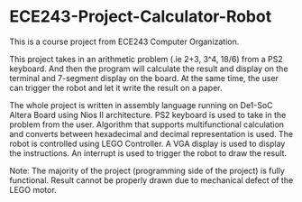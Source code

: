 # ECE243-Project-Calculator-Robot

This is a course project from ECE243 Computer Organization.

This project takes in an arithmetic problem (.ie 2+3, 3^4, 18/6) from a PS2 keyboard. And then the program will calculate the result and display on the terminal and 7-segment display on the board. At the same time, the user can trigger the robot and let it write the result on a paper.

The whole project is written in assembly language running on De1-SoC Altera Board using Nios II architecture.
	PS2 keyboard is used to take in the problem from the user. 
	Algorithm that supports multifunctional calculation and converts between hexadecimal and decimal representation is used.
	The robot is controlled using LEGO Controller. 
	A VGA display is used to display the instructions.
	An interrupt is used to trigger the robot to draw the result.

Note: The majority of the project (programming side of the project) is fully functional. Result cannot be properly drawn due to mechanical defect of the LEGO motor.
